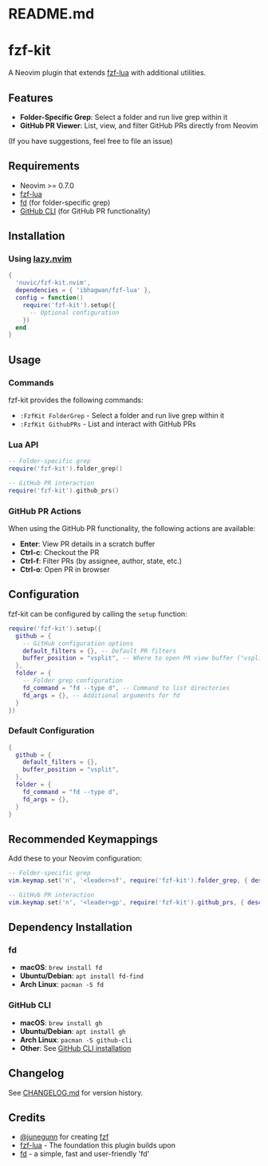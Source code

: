 # README.md

# fzf-kit

A Neovim plugin that extends [fzf-lua](https://github.com/ibhagwan/fzf-lua) with additional utilities.

## Features

- **Folder-Specific Grep**: Select a folder and run live grep within it
- **GitHub PR Viewer**: List, view, and filter GitHub PRs directly from Neovim

(If you have suggestions, feel free to file an issue)

## Requirements

- Neovim >= 0.7.0
- [fzf-lua](https://github.com/ibhagwan/fzf-lua)
- [fd](https://github.com/sharkdp/fd) (for folder-specific grep)
- [GitHub CLI](https://cli.github.com/) (for GitHub PR functionality)

## Installation


### Using [lazy.nvim](https://github.com/folke/lazy.nvim)

```lua
{
  'nuvic/fzf-kit.nvim',
  dependencies = { 'ibhagwan/fzf-lua' },
  config = function()
    require('fzf-kit').setup({
      -- Optional configuration
    })
  end
}
```

## Usage

### Commands

fzf-kit provides the following commands:

- `:FzfKit FolderGrep` - Select a folder and run live grep within it
- `:FzfKit GithubPRs` - List and interact with GitHub PRs

### Lua API

```lua
-- Folder-specific grep
require('fzf-kit').folder_grep()

-- GitHub PR interaction
require('fzf-kit').github_prs()
```

### GitHub PR Actions

When using the GitHub PR functionality, the following actions are available:

- **Enter**: View PR details in a scratch buffer
- **Ctrl-c**: Checkout the PR
- **Ctrl-f**: Filter PRs (by assignee, author, state, etc.)
- **Ctrl-o**: Open PR in browser

## Configuration

fzf-kit can be configured by calling the `setup` function:

```lua
require('fzf-kit').setup({
  github = {
    -- GitHub configuration options
    default_filters = {}, -- Default PR filters
    buffer_position = "vsplit", -- Where to open PR view buffer ("vsplit", "split", etc.)
  },
  folder = {
    -- Folder grep configuration
    fd_command = "fd --type d", -- Command to list directories
    fd_args = {}, -- Additional arguments for fd
  }
})
```

### Default Configuration

```lua
{
  github = {
    default_filters = {},
    buffer_position = "vsplit",
  },
  folder = {
    fd_command = "fd --type d",
    fd_args = {},
  }
}
```

## Recommended Keymappings

Add these to your Neovim configuration:

```lua
-- Folder-specific grep
vim.keymap.set('n', '<leader>sf', require('fzf-kit').folder_grep, { desc = 'Grep in folder' })

-- GitHub PR interaction
vim.keymap.set('n', '<leader>gp', require('fzf-kit').github_prs, { desc = 'GitHub PRs' })
```

## Dependency Installation

### fd

- **macOS**: `brew install fd`
- **Ubuntu/Debian**: `apt install fd-find`
- **Arch Linux**: `pacman -S fd`

### GitHub CLI

- **macOS**: `brew install gh`
- **Ubuntu/Debian**: `apt install gh`
- **Arch Linux**: `pacman -S github-cli`
- **Other**: See [GitHub CLI installation](https://github.com/cli/cli#installation)

## Changelog

See [CHANGELOG.md](CHANGELOG.md) for version history.

## Credits

- [@junegunn](https://github.com/junegunn/) for creating [fzf](https://github.com/junegunn/fzf)
- [fzf-lua](https://github.com/ibhagwan/fzf-lua) - The foundation this plugin builds upon
- [fd](https://github.com/sharkdp/fd) - a simple, fast and user-friendly 'fd'

